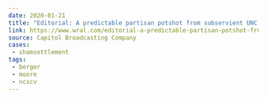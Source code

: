 ```yaml
---
date: 2020-01-21
title: "Editorial: A predictable partisan potshot from subservient UNC board"
link: https://www.wral.com/editorial-a-predictable-partisan-potshot-from-subservient-unc-board/18899391/
source: Capitol Broadcasting Company
cases:
 - shamsettlement
tags:
 - berger
 - moore
 - ncscv
---
```

